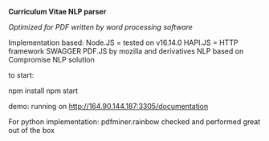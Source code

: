 **Curriculum Vitae NLP parser**

_Optimized for PDF written by word processing software_

Implementation based:
Node.JS = tested on v16.14.0
HAPI.JS = HTTP framework
SWAGGER 
PDF.JS by mozilla and derivatives 
NLP based on Compromise NLP solution

to start: 

npm install
npm start


demo: running on http://164.90.144.187:3305/documentation

For python implementation: pdfminer.rainbow checked and performed great out of the box
